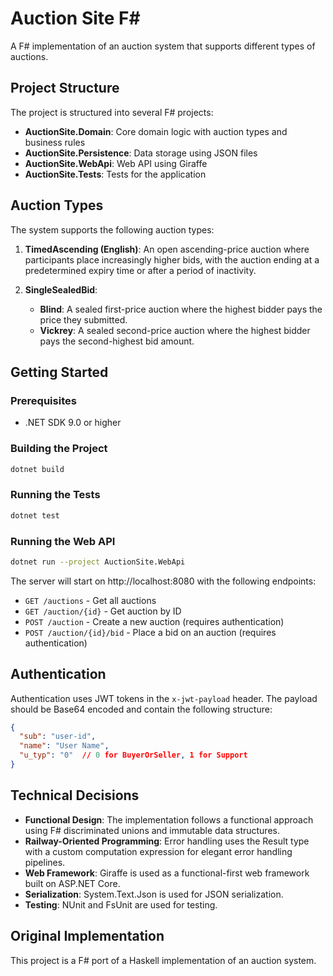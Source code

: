 # Auction Site F#

A F# implementation of an auction system that supports different types of auctions.

## Project Structure

The project is structured into several F# projects:

- **AuctionSite.Domain**: Core domain logic with auction types and business rules
- **AuctionSite.Persistence**: Data storage using JSON files
- **AuctionSite.WebApi**: Web API using Giraffe
- **AuctionSite.Tests**: Tests for the application

## Auction Types

The system supports the following auction types:

1. **TimedAscending (English)**: An open ascending-price auction where participants place increasingly higher bids, with the auction ending at a predetermined expiry time or after a period of inactivity.

2. **SingleSealedBid**:
   - **Blind**: A sealed first-price auction where the highest bidder pays the price they submitted.
   - **Vickrey**: A sealed second-price auction where the highest bidder pays the second-highest bid amount.

## Getting Started

### Prerequisites

- .NET SDK 9.0 or higher

### Building the Project

```bash
dotnet build
```

### Running the Tests

```bash
dotnet test
```

### Running the Web API

```bash
dotnet run --project AuctionSite.WebApi
```

The server will start on http://localhost:8080 with the following endpoints:

- `GET /auctions` - Get all auctions
- `GET /auction/{id}` - Get auction by ID
- `POST /auction` - Create a new auction (requires authentication)
- `POST /auction/{id}/bid` - Place a bid on an auction (requires authentication)

## Authentication

Authentication uses JWT tokens in the `x-jwt-payload` header. The payload should be Base64 encoded and contain the following structure:

```json
{
  "sub": "user-id",
  "name": "User Name",
  "u_typ": "0"  // 0 for BuyerOrSeller, 1 for Support
}
```

## Technical Decisions

- **Functional Design**: The implementation follows a functional approach using F# discriminated unions and immutable data structures.
- **Railway-Oriented Programming**: Error handling uses the Result type with a custom computation expression for elegant error handling pipelines.
- **Web Framework**: Giraffe is used as a functional-first web framework built on ASP.NET Core.
- **Serialization**: System.Text.Json is used for JSON serialization.
- **Testing**: NUnit and FsUnit are used for testing.

## Original Implementation

This project is a F# port of a Haskell implementation of an auction system.
